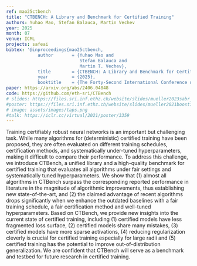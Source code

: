 ```yaml
---
ref: mao25ctbench
title: "CTBENCH: A Library and Benchmark for Certified Training"
authors: Yuhao Mao, Stefan Balauca, Martin Vechev
year: 2025
month: 07
venue: ICML
projects: safeai
bibtex: '@inproceedings{mao25ctbench,
			author       = {Yuhao Mao and
							Stefan Balauca and
							Martin T. Vechev},
			title        = {CTBENCH: A Library and Benchmark for Certified Training},
			year         = {2025},
			booktitle    = {The Forty-Second International Conference on Machine Learning}'
paper: https://arxiv.org/abs/2406.04848
code: https://github.com/eth-sri/CTBench
# slides: https://files.sri.inf.ethz.ch/website/slides/mueller2023sabr_slides.pdf
#poster: https://files.sri.inf.ethz.ch/website/slides/mueller2021boosting_poster.pdf
# image: assets/images/taps.png
#talk: https://iclr.cc/virtual/2021/poster/3359
---
```


Training certifiably robust neural networks is an important but challenging task. While many algorithms for (deterministic) certified training have been proposed, they are often evaluated on different training schedules, certification methods, and systematically under-tuned hyperparameters, making it difficult to compare their performance. To address this challenge, we introduce CTBench, a unified library and a high-quality benchmark for certified training that evaluates all algorithms under fair settings and systematically tuned hyperparameters. We show that (1) almost all algorithms in CTBench surpass the corresponding reported performance in literature in the magnitude of algorithmic improvements, thus establishing new state-of-the-art, and (2) the claimed advantage of recent algorithms drops significantly when we enhance the outdated baselines with a fair training schedule, a fair certification method and well-tuned hyperparameters. Based on CTBench, we provide new insights into the current state of certified training, including (1) certified models have less fragmented loss surface, (2) certified models share many mistakes, (3) certified models have more sparse activations, (4) reducing regularization cleverly is crucial for certified training especially for large radii and (5) certified training has the potential to improve out-of-distribution generalization. We are confident that CTBench will serve as a benchmark and testbed for future research in certified training.



